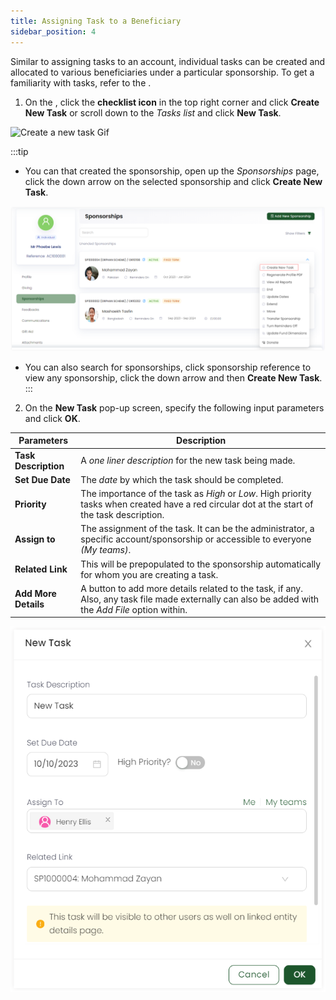 ```yaml
---
title: Assigning Task to a Beneficiary
sidebar_position: 4
---
```


Similar to assigning tasks to an account, individual tasks can be created and allocated to various beneficiaries under a particular sponsorship. To get a familiarity with tasks, refer to the <K2Link route="docs/engage/accounts/tasks/" text="Tasks Documentation" isInternal/>.

1. On the <K2Link route="dashboard" text="Engage dashboard" isEngage />, click the **checklist icon** in the top right corner and click **Create New Task** or scroll down to the *Tasks list* and click **New Task**.  

![Create a new task Gif](./create-new-task.gif)

:::tip
- You can <K2Link route="docs/engage/accounts/searching-accounts/" text="search for an account" isInternal/> that created the sponsorship, open up the *Sponsorships* page, click the down arrow on the selected sponsorship and click **Create New Task**.

![Create task from account](./create-task-from-account.png)

- You can also search for sponsorships, click sponsorship reference to view any sponsorship, click the down arrow and then **Create New Task**.   
:::

2. On the **New Task** pop-up screen, specify the following input parameters and click **OK**.

| Parameters | Description |
| ---------- | ----------- |
| **Task Description** | A *one liner description* for the new task being made. |
| **Set Due Date** | The *date* by which the task should be completed. |  
| **Priority** | The importance of the task as *High* or *Low*. High priority tasks when created have a red circular dot at the start of the task description. | 
| **Assign to** | The assignment of the task. It can be the administrator, a specific account/sponsorship or accessible to everyone *(My teams)*. | 
| **Related Link** | This will be prepopulated to the sponsorship automatically for whom you are creating a task. |
| **Add More Details** | A button to add more details related to the task, if any. Also, any task file made externally can also be added with the *Add File* option within. |

![Input Parameters](./parametes-input-task.png)
